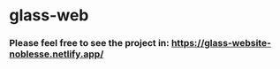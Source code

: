 # glass-web
### Please feel free to see the project in: https://glass-website-noblesse.netlify.app/
